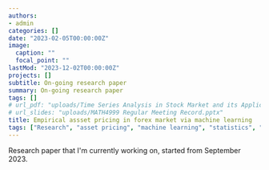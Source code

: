 ```yaml
---
authors:
- admin
categories: []
date: "2023-02-05T00:00:00Z"
image:
  caption: ""
  focal_point: ""
lastMod: "2023-12-02T00:00:00Z"
projects: []
subtitle: On-going research paper
summary: On-going research paper
tags: []
# url_pdf: "uploads/Time Series Analysis in Stock Market and its Application to Portfolio Optimization.pdf"
# url_slides: "uploads/MATH4999 Regular Meeting Record.pptx"
title: Empirical assset pricing in forex market via machine learning 
tags: ["Research", "asset pricing", "machine learning", "statistics", "economics",'finance']
---
```


Research paper that I'm currently working on, started from September 2023.
